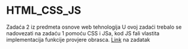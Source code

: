 # HTML_CSS_JS
Zadaća 2 iz predmeta osnove web tehnologija
U ovoj zadaći trebalo se nadovezati na zadaću 1 pomoću CSS i JSa, kod JS fali vlastita implementacija funkcije provjere obrasca. 
[Link]() na zadatak

